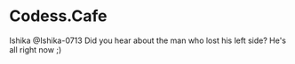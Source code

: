 # Codess.Cafe
Ishika 
@Ishika-0713
Did you hear about the man who lost his left side?
He's all right now ;)
